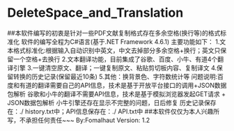 # DeleteSpace_and_Translation
##本软件编写的初衷是针对一些PDF文献复制格式存在多余空格(换行等)的格式标准化
软件的编写全程为C#语言(基于.NET Framework 4.6.1)
主要功能如下：
1.文本格式标准化:根据输入自动识别中英文，中文去掉部分多余空格+换行；英文只保留一个空格+去换行
2.文本翻译功能，目前集成了谷歌、百度、小牛、有道4个翻译引擎
3.一键清空原文、翻译；一键复制原文、粘贴剪切板内容、复制译文
4.保留转换的历史记录(保留最近10条)
5.其他：换背景色、字符数统计等
问题说明:百度和有道的翻译需要自己的API信息，技术是基于开放平台接口的调用+JSON数据包解析
谷歌和小牛的翻译不需要API信息，技术是基于模拟浏览器发起GET请求 + JSON数据包解析
小牛引擎还存在显示不完整的问题，日后修复
历史记录保存在：./ history.txt中；API信息保存在：./ API.txt中
##本软件仅仅为本人兴趣所写，不承担任何责任~~~
By:Fomalhaut
Version: 1.2
